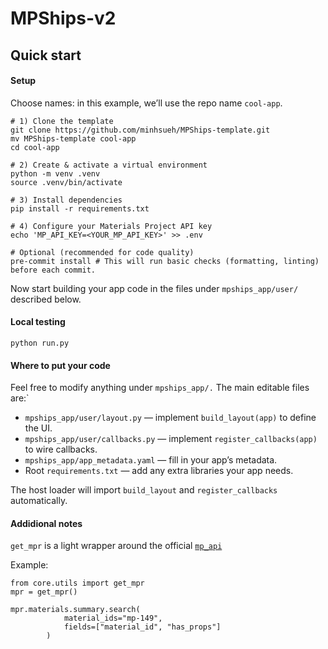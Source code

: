 # MPShips-v2


## Quick start
#### Setup
Choose names: in this example, we’ll use the repo name `cool-app`.

```
# 1) Clone the template
git clone https://github.com/minhsueh/MPShips-template.git
mv MPShips-template cool-app
cd cool-app

# 2) Create & activate a virtual environment
python -m venv .venv
source .venv/bin/activate

# 3) Install dependencies
pip install -r requirements.txt

# 4) Configure your Materials Project API key
echo 'MP_API_KEY=<YOUR_MP_API_KEY>' >> .env

# Optional (recommended for code quality)
pre-commit install # This will run basic checks (formatting, linting) before each commit.

```

Now start building your app code in the files under `mpships_app/user/` described below.


#### Local testing
```
python run.py
```

#### Where to put your code
Feel free to modify anything under `mpships_app/.` The main editable files are:`
 - `mpships_app/user/layout.py` — implement `build_layout(app)` to define the UI.
 - `mpships_app/user/callbacks.py` — implement `register_callbacks(app)` to wire callbacks.
 - `mpships_app/app_metadata.yaml` — fill in your app’s metadata.
 - Root `requirements.txt` — add any extra libraries your app needs.

The host loader will import `build_layout` and `register_callbacks` automatically.


#### Addidional notes

`get_mpr` is a light wrapper around the official [`mp_api`](https://api.materialsproject.org/)

Example:
```
from core.utils import get_mpr
mpr = get_mpr()

mpr.materials.summary.search(
            material_ids="mp-149",
            fields=["material_id", "has_props"]
        )
```
